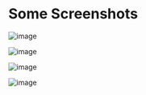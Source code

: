 <h1>Some Screenshots</h1>

![image](https://github.com/psankhe28/Google-Charts/assets/84843461/29633669-35a6-4168-a7bc-b24dbedf0136)

![image](https://github.com/psankhe28/Google-Charts/assets/84843461/70483658-66c0-4639-9f4f-f4c57f59ccc3)

![image](https://github.com/psankhe28/Google-Charts/assets/84843461/7f588416-2f40-4f46-b3f4-9c14a3a5cd20)

![image](https://github.com/psankhe28/Google-Charts/assets/84843461/3f571eb6-cebc-43fc-ae93-bacb69726587)
